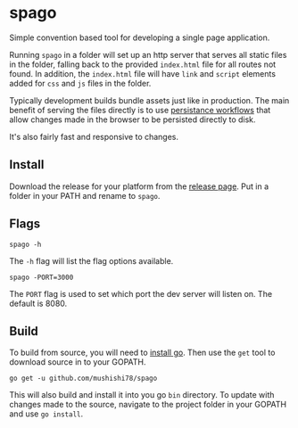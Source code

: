 # spago

Simple convention based tool for developing a single page application.

Running `spago` in a folder will set up an http server that serves all static
files in the folder, falling back to the provided `index.html` file for all
routes not found. In addition, the `index.html` file will have `link` and
`script` elements added for `css` and `js` files in the folder.

Typically development builds bundle assets just like in production. The main
benefit of serving the files directly is to use [persistance workflows](https://developers.google.com/web/tools/setup/setup-workflow)
that allow changes made in the browser to be persisted directly to disk.

It's also fairly fast and responsive to changes.

## Install

Download the release for your platform from the [release page](https://github.com/mushishi78/spago/releases).
Put in a folder in your PATH and rename to `spago`.

## Flags

```
spago -h
```

The `-h` flag will list the flag options available.

```
spago -PORT=3000
```

The `PORT` flag is used to set which port the dev server will listen on. The default is 8080.

## Build

To build from source, you will need to [install go](https://golang.org/doc/install).
Then use the `get` tool to download source in to your GOPATH.

```
go get -u github.com/mushishi78/spago
```

This will also build and install it into you go `bin` directory. To update with
changes made to the source, navigate to the project folder in your GOPATH and use
`go install`.
